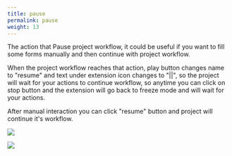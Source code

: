 ```yaml
---
title: pause
permalink: pause
weight: 13
---
```


The action that Pause project workflow, it could be useful if you want to fill some forms manually and then continue with project workflow. 

When the project workflow reaches that action, play button changes name to "resume" and text under extension icon changes to "||", so the project will wait for your actions to continue workflow, so anytime you can click on stop button and the extension will go back to freeze mode and will wait for your actions. 

After manual interaction you can click "resume" button and project will continue it's workflow. 

![](/images/extension/resume.jpg) 

![](/images/extension/actions/pause.jpg)
